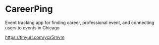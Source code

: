 # CareerPing
Event tracking app for finding career, professional event, and connecting users to events in Chicago

https://tinyurl.com/ycx5rnvm

